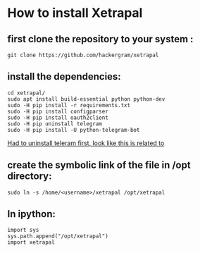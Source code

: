 # How to install Xetrapal

## first clone the repository to your system :
```
git clone https://github.com/hackergram/xetrapal
```

## install the dependencies:
```
cd xetrapal/
sudo apt install build-essential python python-dev
sudo -H pip install -r requirements.txt
sudo -H pip install configparser
sudo -H pip install oauth2client
sudo -H pip uninstall telegram
sudo -H pip install -U python-telegram-bot

```
[Had to uninstall teleram first, look like this is related to](https://github.com/Tkd-Alex/Telegram-InstaPy-Scheduling/issues/13)

## create the symbolic link of the file in /opt directory:
```
sudo ln -s /home/<username>/xetrapal /opt/xetrapal

```
## In ipython:
```
import sys
sys.path.append("/opt/xetrapal")
import xetrapal
```

